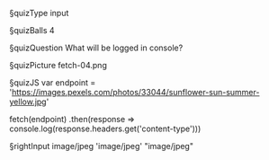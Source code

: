 §quizType
input

§quizBalls
4

§quizQuestion
What will be logged in console?


§quizPicture
fetch-04.png



§quizJS
var endpoint = 'https://images.pexels.com/photos/33044/sunflower-sun-summer-yellow.jpg'

fetch(endpoint)
  .then(response => console.log(response.headers.get('content-type')))



§rightInput
image/jpeg
'image/jpeg'
"image/jpeg"
